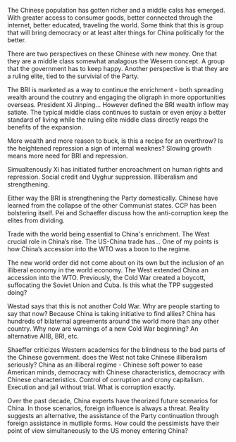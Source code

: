The Chinese population has gotten richer and a middle calss has emerged. With greater access to consumer goods, better connected through the internet, better educated, traveling the world. Some think that this is group that will bring democracy or at least alter things for China politically for the better. 

There are two perspectives on these Chinese with new money. One that they are a middle class somewhat analagous the Wesern concept. A group that the government has to keep happy. Another perspective is that they are a ruling elite, tied to the survivial of the Party. 

The BRI is marketed as a way to continue the enrichment - both spreading wealth around the coutnry and engaging the oligraph in more opportunities overseas. President Xi Jinping... However defined the BRI wealth inflow may satiate. The typical middle class continues to sustain or even enjoy a better standard of living while the ruling elite middle class directly reaps the benefits of the expansion. 

More wealth and more reason to buck, is this a recipe for an overthrow? Is the heightened repression a sign of internal weaknes? Slowing growth means more need for BRI and repression.

Simualtenously Xi has initiated further encroachment on human rights and repression. Social credit and Uyghur suppression. Illiberalism and strengthening.

Either way the BRI is strengthening the Party domestically. Chinese have learned from the collapse of the other Communist states. CCP has been bolstering itself. Pei and Schaeffer discuss how the anti-corruption keep the elites from dividing. 

Trade with the world being essential to China's enrichment. The West crucial role in China’s rise. The US-China trade has... One of my points is how China’s accession into the WTO was a boon to the regime. 

The new world order did not come about on its own but the inclusion of an illiberal economy in the world economy. The West extended China an accession into the WTO. Previously, the Cold War created a boycott, suffocating the Soviet Union and Cuba. Is this what the TPP suggested doing? 

Westad says that this is not another Cold War. Why are people starting to say that now? Because China is taking initiative to find allies? China has hundreds of bilaternal agreements around the world more than any other country. Why now are warnings of a new Cold War beginning? An alternative AIIB, BRI, etc. 

Shaeffer criticizes Western academics for the blindness to the bad parts of the Chinese government. does the West not take Chinese illiberalism seriously? China as an illiberal regime - Chinese soft power to ease American minds, democracy with Chinese characteristics, democracy with Chinese characteristics. Control of corruption and crony capitalism. Execution and jail without trial. What is corruption exactly.

Over the past decade, China experts have theorized future scenarios for China. In those scenarios, foreign influence is always a threat. Reality suggests an alternative, the assistance of the Party continuation through foreign assistance in mutliple forms. How could the pessimists have their point of view simultaneously to the US money entering China? 
